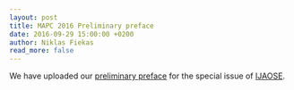 ```yaml
---
layout: post
title: MAPC 2016 Preliminary preface
date: 2016-09-29 15:00:00 +0200
author: Niklas Fiekas
read_more: false
---
```


We have uploaded our [preliminary preface](/2016/preface-prelim.pdf) for the special issue of [IJAOSE](http://www.inderscience.com/jhome.php?jcode=IJAOSE).
